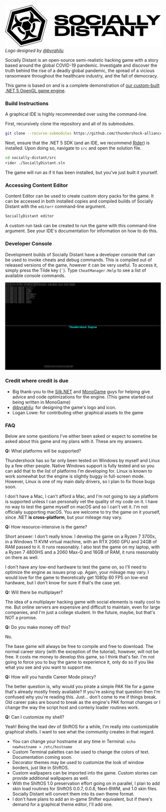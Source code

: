 ![SOCIALLY DISTANT](/assets/LogoText.png)
*Logo designed by [@byrahilu](https://rahilu.net/)*

Socially Distant is an open-source semi-realistic hacking game with a story based around the global COVID-19 pandemic. Investigate and discover the truth behind the rise of a deadly global pandemic, the spread of a vicious ransomware throughout the healthcare industry, and the fall of democracy.

This game is based on and is a complete demonstration of [our custom-built .NET 5 OpenGL game engine](https://github.com/thundershock-alliance/thundershock).

### Build Instructions

A graphical IDE is highly recommended over using the command-line.

First, recursively clone the repository and all of its submodules.

```bash
git clone --recurse-submodules https://github.com/thundershock-alliance/socially-distant
```

Next, ensure that the .NET 5 SDK (and an IDE, we recommend [Rider](https://www.jetbrains.com/rider/)) is installed. Upon doing so, navigate to `src` and open the solution file.

```bash
cd socially-distant/src
rider ./SociallyDistant.sln
```

The game will run as if it has been installed, but you've just built it yourself.

### Accessing Content Editor

Content Editor can be used to create custom story packs for the game. It can be accessed in both installed copies and compiled builds of Socially Distant with the `editorr` command-line argument.

```bash
SociallyDistant editor
```

A custom run task can be created to run the game with this command-line argument. See your IDE's documentation for information on how to do this.

### Developer Console

Development builds of Socially Distant have a developer console that can be used to invoke cheats and debug commands. This is compiled out of released versions of the game, however it can be very useful. To access it, simply press the Tilde key (<code>\`</code>). Type `CheatManager.Help` to see a list of available console commands.

![Dev console](/assets/console.png)

### Credit where credit is due

 - Big thank-you to the [Silk.NET](https://github.com/dotnet/Silk.NET) and [MonoGame](https://github.com/MonoGame) guys for helping give advice and code optimizations for the engine. (This game started out being written in MonoGame)
 - [@byrahilu](https://rahilu.net/): for designing the game's logo and icon.
 - Logan Lowe: for contributing other graphical assets to the game

### FAQ

Below are some questions I've either been asked or expect to sometine be asked about this game and my plans with it. These are my answers.

**Q:** What platforms will be supported?

Thundershock has so far only been tested on Windows by myself and Linux by a few other people. Native Windows support is fully tested and so you can add that to the list of platforms I'm developing for. Linux is known to work somewhat but the engine is slightly buggy in full-screen mode. However, Linux is one of my main daily drivers, so I plan to fix those bugs soon.

I don't have a Mac, I can't afford a Mac, and I'm not going to say a platform is supported unless I can personally vet the quality of my code on it. I have no way to test the game myself on macOS and so I can't vet it. I'm not officially supporting macOS. You are welcome to try the game on it yourself, since .NET **is cross-platform**, but your mileage may vary.

**Q:** How resource-intensive is the game?

Short answer: I don't really know. I develop the game on a Ryzen 7 3700x, in a Windows 11 KVM virtual machine, with an RTX 2060 GPU and 24GB of RAM passed to it. It runs reasonably. I also test the game on my laptop, with a Ryzen 7 4800HS and a 2060 Max-Q and 16GB of RAM, it runs reasonably on there as well.

I don't have any low-end hardware to test the game on, so I'll need to optimize the engine as issues prop up. Again, your mileage may vary. I would love for the game to theoretically get 1080p 60 FPS on low-end hardware, but I don't know for sure if that's the case yet.

**Q:** Will there be multiplayer?

The idea of a multiplayer hacking game with social elements is really cool to me. But online servers are expensive and difficult to maintain, even for large companies, and I'm just a college student. In the future, maybe, but that's NOT a promise.

**Q:** Do you make money off this?

No.

The base game will always be free to compile and free to download. The normal career story (with the exception of the tutorial), however, will not be free. It costs me money to develop this game, so I think that's fair. I'm not going to force you to buy the game to experience it, only do so if you like what you see and you want to support me.

**Q:** How will you handle Career Mode piracy?

The better question is, why would you pirate a simple PAK file for a game that's already mostly freely available? If you're asking that question then I'm confused why you're reading this. Just... don't come to me if things break. Old career paks are bound to break as the engine's PAK format changes or I change the way the script host and conteny loader routines work.

**Q:** Can I customize my shell?

Yeah! Being the lead dev of ShiftOS for a while, I'm  really into customizable graphical shells. I want to see what the community creates in  that regard.

 - You can change your hostname at any time in Terminal: `echo newhostname > /etc/hostname`
 - Custom Terminal palettes can be used to change the colors of text. Documentation coming soon.
 - Decorator themes may be used to customize the look of window borders, just like in ShiftOS.
 - Custom wallpapers can be imported into the game. Custom stories can provide additional wallpapers as well.
 - With the ShiftOS 1.0 preservation effort going on in parallel, I plan to add skin load routines for ShiftOS 0.0.7, 0.0.8, Next-BWM, and 1.0 skin files. Socially Distant will convert them into its own theme format.
 - I don't have plans to add an in-game Shifter equivalent, but if there's demand for a graphical theme editor, I'll  add one.
